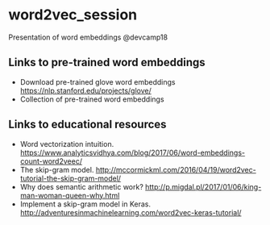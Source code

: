 # word2vec_session
Presentation of word embeddings @devcamp18

## Links to pre-trained word embeddings

* Download pre-trained glove word embeddings https://nlp.stanford.edu/projects/glove/
* Collection of pre-trained word embeddings

## Links to educational resources

* Word vectorization intuition. https://www.analyticsvidhya.com/blog/2017/06/word-embeddings-count-word2veec/
* The skip-gram model. http://mccormickml.com/2016/04/19/word2vec-tutorial-the-skip-gram-model/
* Why does semantic arithmetic work? http://p.migdal.pl/2017/01/06/king-man-woman-queen-why.html
* Implement a skip-gram model in Keras. http://adventuresinmachinelearning.com/word2vec-keras-tutorial/